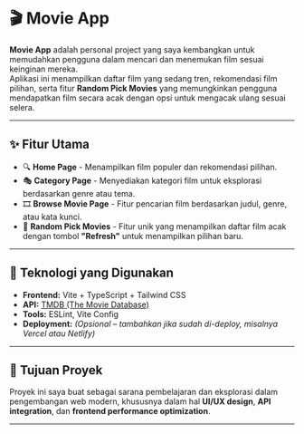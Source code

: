 # 🎬 Movie App

**Movie App** adalah personal project yang saya kembangkan untuk memudahkan pengguna dalam mencari dan menemukan film sesuai keinginan mereka.  
Aplikasi ini menampilkan daftar film yang sedang tren, rekomendasi film pilihan, serta fitur **Random Pick Movies** yang memungkinkan pengguna mendapatkan film secara acak dengan opsi untuk mengacak ulang sesuai selera.

---

## ✨ Fitur Utama

- 🔍 **Home Page** - Menampilkan film populer dan rekomendasi pilihan.  
- 🎭 **Category Page** - Menyediakan kategori film untuk eksplorasi berdasarkan genre atau tema.  
- 🎞️ **Browse Movie Page** - Fitur pencarian film berdasarkan judul, genre, atau kata kunci.  
- 🎲 **Random Pick Movies** - Fitur unik yang menampilkan daftar film acak dengan tombol **"Refresh"** untuk menampilkan pilihan baru.

---

## 🧠 Teknologi yang Digunakan

- **Frontend:** Vite + TypeScript + Tailwind CSS  
- **API:** [TMDB (The Movie Database)](https://www.themoviedb.org/documentation/api)  
- **Tools:** ESLint, Vite Config  
- **Deployment:** *(Opsional – tambahkan jika sudah di-deploy, misalnya Vercel atau Netlify)*

---

## 📌 Tujuan Proyek

Proyek ini saya buat sebagai sarana pembelajaran dan eksplorasi dalam pengembangan web modern, khususnya dalam hal **UI/UX design**, **API integration**, dan **frontend performance optimization**.

---

